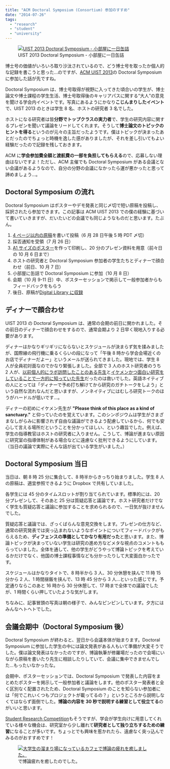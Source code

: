 ```yaml
---
title: "ACM Doctoral Symposium (Consortium) 参加のすすめ"
date: "2014-07-26"
tags:
  - "research"
  - "student"
  - "university"
---
```


<figure className="right">
  <a href="http://junkato.jp/ja/blog/wp-content/uploads/2014/07/DSC09058.jpg"><img src="/images/DSC09058-300x168.jpg" alt="UIST 2013 Doctoral Symposium - 小部屋に一日缶詰" /></a>
  <figcaption>UIST 2013 Doctoral Symposium - 小部屋に一日缶詰</figcaption>
</figure>

博士号の価値がいろいろ取り沙汰されているので、どう博士号を取ったか個人的な記録を書こうと思った…のですが、[ACM UIST 2013](http://www.acm.org/uist/uist2013/ "UIST 2013 - 26th Symposium on User Interface Software and Technology (October 8-11, 2013 St Andrews, UK)")の Doctoral Symposium に参加した話が先ですね。

Doctoral Symposium は、博士号取得が視野に入ってきた頃合いの学生が、博士論文や博士課程の学生生活、博士号取得後のキャリアパスに関する“大人”の意見を聞ける学会内イベントです。写真にあるようにかなり**こじんまりしたイベント**で、UIST 2013 のときは学生 8 名、ホストの研究者 3 名でした。

ホストになる研究者は皆**分野でトップクラスの実力者**で、学生の研究内容に関するプレゼンを聞いて議論をリードしてくれます。そうして**博士論文のトピックのヒントを得る**というのが元々の主旨だったようです。僕はトピックが決まったあとだったのでちょっと時機を逸した感がありましたが、それを差し引いてもよい経験だったので記録を残しておきます。

ACM に**学会参加費全額と渡航費の一部を負担してもらえる**ので、応募しない理由はないですよ！ただし、ACM 主催でも Doctoral Symposium がある会議とない会議があるようなので、自分の分野の会議になかったら運が悪かったと思って諦めましょう…。

## Doctoral Symposium の流れ

Doctoral Symposium はポスターやデモ発表と同じ〆切で短い原稿を投稿し、採択されたら参加できます。この記事は ACM UIST 2013 での僕の経験に基づいて書いていきますが、だいたいどの会議でも同じようなものだと思います。たぶん。

1. [4 ページ以内の原稿](http://junkato.jp/publications/uist2013-kato.pdf "Integrated visual representations for programming with real-world input and output")を書いて投稿（6 月 28 日午後 5 時 PDT 〆切）
2. 採否通知を受領（7 月 26 日）
3. [A1 サイズのポスター](http://junkato.jp/publications/uist2013-kato-poster.pdf "Integrated visual representations for programming with real-world input and output")を作って印刷し、20 分のプレゼン資料を用意（前々日の 10 月 6 日まで）
4. ホストの研究者と Doctoral Symposium 参加者の学生たちとディナーで顔合わせ（前日、10 月 7 日）
5. 小部屋に缶詰で Doctoral Symposium に参加（10 月 8 日）
6. 会期（10 月 9-11 日）中、ポスターセッションで掲示して一般参加者からもフィードバックをもらう
7. 後日、原稿が[Digital Library に収録](http://dl.acm.org/citation.cfm?doid=2508468.2508476 "Integrated visual representations for programming with real-world input and output")

## ディナーで顔合わせ

UIST 2013 の Doctoral Symposium は、通常の会期の前日に開かれました。その前日のディナーで顔合わせをするので、通常会期より 2 日早く現地入りする必要があります。

ディナーはかなりギリギリにならないとスケジュールが決まらず気を揉みましたが、国際線の飛行機に乗るくらいの段になって「午後 8 時から学会会場近くのお店でディナーだよー」というメールが送られてきました。現地では、学生 8 人が全員初対面なのでかなり緊張しました。全部で 3 人のホスト研究者のうち 2 人が、[以前個人的にラボ訪問したことのある先生](http://www.cs.columbia.edu/~feiner/ "Steven K. Feiner")と[イケメンかつ面白い研究をしていることで一方的に知っていた先生](http://www.patrickbaudisch.com/ "Patrick Baudisch")だったのは救いでした。英語ネイティブの人にとっては「ディナーで予め打ち解けてから研究のガチトークをしよう」という自然な流れなんだと思いますが、ノンネイティブにはむしろ研究トークのほうがハードルが低いです…。

ディナーの初めにイケメン先生が **"Please think of this place as a kind of sanctuary."** と仰っていたのを覚えています。このシンポジウムは学生がさまざまなしがらみに影響されず自由な議論ができるよう配慮しているから、何でも安心して言える場所だということを分かってほしい、という趣旨でした。例えば、学生の指導教官はホストの研究者に入りません。こうして、博論が進まない原因に研究室の指導体制がある場合などに遠慮なく批判できるようにしています。（当日の議論で実際にそんな話が出ている学生がいました。）

## Doctoral Symposium 当日

当日は、朝 8 時 25 分に集合して、8 時半からきっちり始まりました。学生 8 人の原稿は、適宜参照できるように Dropbox で共有していました。

各学生には 45 分のタイムスロットが割り当てられています。標準的には、20 分プレゼンして、そのあと 25 分は質疑応答と議論です。ホスト研究者だけでなく学生も質疑応答と議論に参加することを求められるので、一日気が抜けませんでした。

質疑応答と議論では、ざっくばらんな意見交換をします。プレゼンの仕方など、通常の研究発表では突っ込まれないようなポイントについてフィードバックがもらえるため、**ディフェンスの準備としてかなり有用だった**と思います。また、博論トピックが決まっていない学生は研究の進め方などメタな視点のコメントももらっていました。全体を通して、他の学生がどうやって博論トピックを考えているかだけでなく、他国の博士課程事情なども分かったりして大変面白かったです。

スケジュールはかなりタイトで、8 時半から 3 人、30 分休憩を挟んで 11 時 15 分から 2 人、1 時間昼飯を挟んで、13 時 45 分から 3 人…といった感じです。予定通りならこのあと 16 時から 30 分休憩して、17 時まで全体での議論でしたが、1 時間くらい押していたような気がします。

ちなみに、記事冒頭の写真は朝の様子で、みんなピンピンしています。夕方にはみんなヘトヘトでした。

## 会議会期中（Doctoral Symposium 後）

Doctoral Symposium が終わると、翌日から会議本体が始まります。Doctoral Symposium に参加した学生の中には論文発表がある人もいて準備が大変そうでした。僕は論文発表はなかったのですが、博論執筆が修羅場だったので会場にいながら原稿を書いたり先生に相談したりしていて、会議に集中できませんでした…もったいなかったな。

会期中、ポスターセッションでは、Doctoral Symposium で発表した内容をまとめたポスターを掲示して一般参加者と議論をします。他のポスター発表者と全く区別なく配置されたため、Doctoral Symposium のことを知らない参加者には「何でこれいくつもプロジェクトが載ってるの？」というところから説明しなくてはならず面倒でした。**博論の内容を 30 秒で説明する練習として役立てる**のがいいと思います。

[Student Research Competition](http://junkato.jp/ja/blog/2014/05/04/acm-student-research-competition/ "ACM Student Research Competition参加のすすめ")もそうですが、学会が学生向けに用意してくれている様々な機会は、研究室から少し離れて**研究者として独り立ちするための練習**になることが多いです。ちょっとでも興味を惹かれたら、遠慮なく突っ込んでみるのがおすすめです！

<figure className="center">
  <a href="http://junkato.jp/ja/blog/wp-content/uploads/2014/07/DSC09168.jpg) Doctoral Symposiumのあとは、偶然見つけた[大学生の溜まり場になっているカフェ](https://plus.google.com/104025028898671281343/about "Cafe Taste""><img src="/images/DSC09168.jpg" alt="大学生の溜まり場になっているカフェで博論の疲れを癒しました。" /></a>
  <figcaption>で博論疲れを癒したのでした。</figcaption>
</figure>
